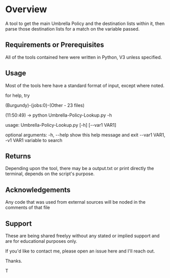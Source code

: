 # Overview

A tool to get the main Umbrella Policy and the destination lists within it, then parse those destination lists for a match on the variable passed. 

## Requirements or Prerequisites

All of the tools contained here were written in Python, V3 unless specified.


## Usage

Most of the tools here have a standard format of input, except where noted.

for help, try

(Burgundy)-(jobs:0)-(Other - 23 files)

(11:50:49) -> python Umbrella-Policy-Lookup.py -h

usage: Umbrella-Policy-Lookup.py [-h] [--var1 VAR1]

optional arguments:
  -h, --help            show this help message and exit
  --var1 VAR1, -v1 VAR1
                        variable to search            
## Returns

Depending upon the tool, there may be a output.txt or print directly the terminal, depends on the script's purpose. 

## Acknowledgements

Any code that was used from external sources will be noded in the comments of that file

## Support

These are being shared freelyy without any stated or implied support and are for educational purposes only.  

If you'd like to contact me, please open an issue here and I'll reach out. 

Thanks.

T
